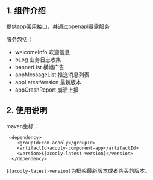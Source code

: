 <!-- title: 移动端app组件 -->
<!-- type: app -->
<!-- author: zhangpu -->

## 1. 组件介绍

提供app常用接口，并通过openapi暴露服务

服务包括：

* welcomeInfo 欢迎信息
* bLog 业务日志收集
* bannerList 横幅广告
* appMessageList 推送消息列表
* appLatestVersion 最新版本
* appCrashReport 崩溃上报

## 2. 使用说明

maven坐标：

     <dependency>
        <groupId>com.acooly</groupId>
        <artifactId>acooly-component-app</artifactId>
        <version>${acooly-latest-version}</version>
      </dependency>

`${acooly-latest-version}`为框架最新版本或者购买的版本。
